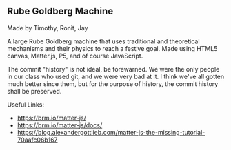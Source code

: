 ## Rube Goldberg Machine
Made by Timothy, Ronit, Jay

A large Rube Goldberg machine that uses traditional and theoretical mechanisms and their physics to reach a festive goal. Made using HTML5 canvas, Matter.js, P5, and of course JavaScript.

The commit "history" is not ideal, be forewarned. We were the only people in our class who used git, and we were very bad at it. I think we've all gotten much better since them, but for the purpose of history, the commit history shall be preserved.

Useful Links:
* https://brm.io/matter-js/
* https://brm.io/matter-js/docs/
* https://blog.alexandergottlieb.com/matter-js-the-missing-tutorial-70aafc06b167

